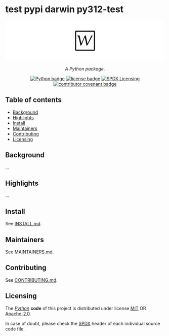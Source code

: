 <!--
SPDX-FileCopyrightText: © 2024 Romain Brault <mail@romainbrault.com>

SPDX-License-Identifier: CC0-1.0
-->

# test pypi darwin py312-test

![test pypi darwin py312-test banner](docs/_static/banner.svg)
<div align="center">
    <p>
        <em>
            A Python package.
        </em>
    </p>
    <p>
        <a href="https://www.python.org/"><img alt="Python badge" src="https://img.shields.io/badge/Python->=3.12-306998.svg?logo=Python&logoColor=ffd43b"/></a>
        <a href="https://spdx.org/licenses"><img alt="license badge" src="https://img.shields.io/badge/📝_License-MIT OR Apache--2.0-4CAF50.svg"/></a>
        <a href="https://spdx.dev/learn/areas-of-interest/licensing/"><img alt="SPDX Licensing" src="https://img.shields.io/badge/SPDX-licensing-0080FF.svg?logo=SPDX"/></a>
        <a href="https://www.contributor-covenant.org/version/2/1/code_of_conduct/"><img alt="contributor covenant badge" src="https://img.shields.io/badge/Contributor_Covenant-2.1-4BAAAA.svg?logo=contributorcovenant"/></a>
    </p>
</div>

## Table of contents

- [Background](#background)
- [Highlights](#highlights)
- [Install](#install)
- [Maintainers](#maintainers)
- [Contributing](#contributing)
- [Licensing](#licensing)

## Background

...

## Highlights

...

## Install

See [INSTALL.md](INSTALL.md).

## Maintainers

See [MAINTAINERS.md](MAINTAINERS.md).

## Contributing

See [CONTRIBUTING.md](CONTRIBUTING.md).

## Licensing

The _[Python]_ **code** of this project is distributed under license [MIT](https://spdx.org/licenses/MIT) OR [Apache-2.0](https://spdx.org/licenses/Apache-2.0).

In case of doubt, please check the [SPDX] header of each individual source code file.

[Python]: https://www.python.org/
[SPDX]: https://spdx.dev/
[REUSE]: https://reuse.software/
